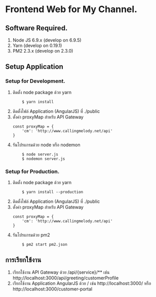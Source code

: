 # Frontend Web for My Channel.

## Software Required.
1. Node JS 6.9.x (develop on 6.9.5)
2. Yarn (develop on 0.19.1)
2. PM2 2.3.x (develop on 2.3.0)

## Setup Application
### Setup for Development.

1. ติดตั้ง node package ด้วย yarn
    ```shell
        $ yarn install
    ```
2. ติดตั้งไฟล์ Application (AngularJS) ที่ ./public
3. ตั้งค่า proxyMap สำหรับ API Gateway
    ```
    const proxyMap = {
        'cm': 'http://www.callingmelody.net/api'
    }
    ```
4. รันโปรแกรมด้วย node หรือ nodemon
    ```
        $ node server.js
        $ nodemon server.js
    ```

### Setup for Production.
1. ติดตั้ง node package ด้วย yarn
    ```shell
        $ yarn install --production
    ```
2. ติดตั้งไฟล์ Application (AngularJS) ที่ ./public
3. ตั้งค่า proxyMap สำหรับ API Gateway
    ```
    const proxyMap = {
        'cm': 'http://www.callingmelody.net/api'
    }
    ```
4. รันโปรแกรมด้วย pm2
    ```
        $ pm2 start pm2.json
    ```

## การเรียกใช้งาน

1. เรียกใช้งาน API Gateway ด้วย /api/{service}/** เช่น http://localhost:3000/api/greeting/customerProfile
2. เรียกใช้งาน Application AngularJS ด้วย / เช่น http://localhost:3000/ หรือ http://localhost:3000/customer-portal